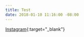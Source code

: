 ```yaml
---
title: Test
date: 2018-01-10 11:16:00 -08:00
---
```


[Instagram](https://www.instagram.com/){:target="_blank"}